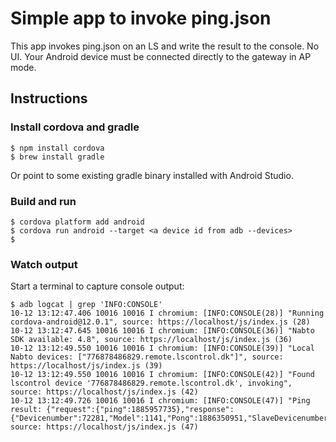# Simple app to invoke ping.json

This app invokes ping.json on an LS and write the result to the console. No UI. Your Android device must be connected directly to the gateway in AP mode.

## Instructions

### Install cordova and gradle

```
$ npm install cordova
$ brew install gradle
```

Or point to some existing gradle binary installed with Android Studio.

### Build and run

```
$ cordova platform add android
$ cordova run android --target <a device id from adb --devices>
$
```

### Watch output

Start a terminal to capture console output:

```
$ adb logcat | grep 'INFO:CONSOLE'
10-12 13:12:47.406 10016 10016 I chromium: [INFO:CONSOLE(28)] "Running cordova-android@12.0.1", source: https://localhost/js/index.js (28)
10-12 13:12:47.645 10016 10016 I chromium: [INFO:CONSOLE(36)] "Nabto SDK available: 4.8", source: https://localhost/js/index.js (36)
10-12 13:12:49.550 10016 10016 I chromium: [INFO:CONSOLE(39)] "Local Nabto devices: ["776878486829.remote.lscontrol.dk"]", source: https://localhost/js/index.js (39)
10-12 13:12:49.550 10016 10016 I chromium: [INFO:CONSOLE(42)] "Found lscontrol device '776878486829.remote.lscontrol.dk', invoking", source: https://localhost/js/index.js (42)
10-12 13:12:49.726 10016 10016 I chromium: [INFO:CONSOLE(47)] "Ping result: {"request":{"ping":1885957735},"response":{"Devicenumber":72281,"Model":1141,"Pong":1886350951,"SlaveDevicenumber":72270,"SlaveModel":1,"UserNames:":"us#1:���������������������������������������������������:","Version":714}}", source: https://localhost/js/index.js (47)
```

